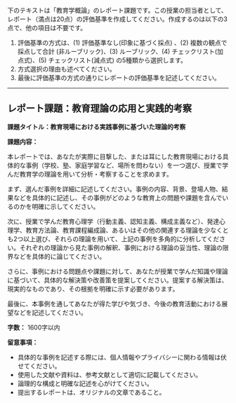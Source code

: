 下のテキストは「教育学概論」のレポート課題です。この授業の担当者として、レポート（満点は20点）の評価基準を作成してください。作成するのは以下の3点で、他の項目は不要です。

1. 評価基準の方式は、(1) 評価基準なし(印象に基づく採点) 、(2) 複数の観点で採点して合計  (非ルーブリック)、(3) ルーブリック、(4) チェックリスト(加点式)、(5) チェックリスト(減点式) の5種類から選択します。
2. 方式選択の理由も述べてください。
3. 最後に評価基準の方式の通りにレポートの評価基準を記述してください。

---------------------------------------
## レポート課題：教育理論の応用と実践的考察

**課題タイトル：教育現場における実践事例に基づいた理論的考察**

**課題内容：**

本レポートでは、あなたが実際に目撃した、または耳にした教育現場における具体的な事例（学校、塾、家庭学習など、場所を問わない）を一つ選び、授業で学んだ教育学の理論を用いて分析・考察することを求めます。

まず、選んだ事例を詳細に記述してください。事例の内容、背景、登場人物、結果などを具体的に記述し、その事例がどのような教育上の問題や課題を含んでいるのかを明確に示してください。

次に、授業で学んだ教育心理学（行動主義、認知主義、構成主義など）、発達心理学、教育方法論、教育課程編成論、あるいはその他の関連する理論を少なくとも2つ以上選び、それらの理論を用いて、上記の事例を多角的に分析してください。それぞれの理論から見た事例の解釈、事例における理論の妥当性、理論の限界などを具体的に論じてください。

さらに、事例における問題点や課題に対して、あなたが授業で学んだ知識や理論に基づいて、具体的な解決策や改善策を提案してください。提案する解決策は、現実的なものであり、その根拠を明確に示す必要があります。

最後に、本事例を通してあなたが得た学びや気づき、今後の教育活動における展望などを記述してください。

**字数：** 1600字以内


**留意事項：**

* 具体的な事例を記述する際には、個人情報やプライバシーに関わる情報は伏せてください。
* 使用した文献や資料は、参考文献として適切に記載してください。
* 論理的な構成と明確な記述を心がけてください。
* 提出するレポートは、オリジナルの文章であること。



